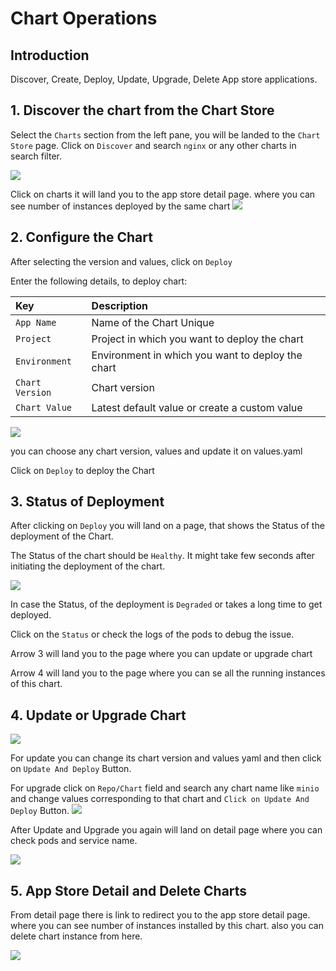 # Chart Operations 

## Introduction

Discover, Create, Deploy, Update, Upgrade, Delete App store applications.


## 1. Discover the chart from the Chart Store

Select the `Charts` section from the left pane, you will be landed to the `Chart Store` page. 
Click on `Discover` and search `nginx` or any other charts in search filter.

![](../../.gitbook/assets/charts-1.png)

Click on charts it will land you to the app store detail page. where you can see number of instances deployed by the same chart
![](../../.gitbook/assets/charts-2.png)

## 2. Configure the Chart

After selecting the version and values, click on `Deploy`

Enter the following details, to deploy chart:

| Key | Description |
| :--- | :--- |
| `App Name` | Name of the Chart Unique|
| `Project` |  Project in which you want to deploy the chart |
| `Environment` | Environment in which you want to deploy the chart |
| `Chart Version` | Chart version |
| `Chart Value` | Latest default value or create a custom value |

![](../../.gitbook/assets/charts-3.png)

you can choose any chart version, values and update it on values.yaml

Click on `Deploy` to deploy the Chart

## 3. Status of Deployment 

After clicking on `Deploy` you will land on a page, that shows the Status of the deployment of the Chart.

The Status of the chart should be `Healthy`. It might take few seconds after initiating the deployment of the chart.

![](../../.gitbook/assets/charts-4.png)

In case the Status, of the deployment is `Degraded` or takes a long time to get deployed.

Click on the `Status` or check the logs of the pods to debug the issue.

Arrow 3 will land you to the page where you can update or upgrade chart

Arrow 4 will land you to the page where you can se all the running instances of this chart.

## 4. Update or Upgrade Chart

![](../../.gitbook/assets/charts-6.png)

For update you can change its chart version and values yaml and then click on `Update And Deploy` Button.

For upgrade click on `Repo/Chart` field and search any chart name like `minio` and change values corresponding to that chart and `Click on Update And Deploy` Button.
![](../../.gitbook/assets/charts-5.png)


After Update and Upgrade you again will land on detail page where you can check pods and service name.

![](../../.gitbook/assets/charts-7.png)

## 5. App Store Detail and Delete Charts

From detail page there is link to redirect you to the app store detail page. where you can see number of instances installed by this chart. 
also you can delete chart instance from here.

![](../../.gitbook/assets/charts-8.png)
